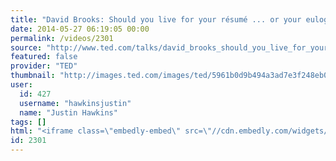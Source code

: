 ```yaml
---
title: "David Brooks: Should you live for your résumé ... or your eulogy?"
date: 2014-05-27 06:19:05 00:00
permalink: /videos/2301
source: "http://www.ted.com/talks/david_brooks_should_you_live_for_your_resume_or_your_eulogy"
featured: false
provider: "TED"
thumbnail: "http://images.ted.com/images/ted/5961b0d9b494a3ad7e3f248eb03ca4a7712394cb_615x461.jpg"
user:
  id: 427
  username: "hawkinsjustin"
  name: "Justin Hawkins"
tags: []
html: "<iframe class=\"embedly-embed\" src=\"//cdn.embedly.com/widgets/media.html?src=http%3A%2F%2Fembed.ted.com%2Ftalks%2Fdavid_brooks_should_you_live_for_your_resume_or_your_eulogy.html&wmode=transparent&url=http%3A%2F%2Fwww.ted.com%2Ftalks%2Fdavid_brooks_should_you_live_for_your_resume_or_your_eulogy&image=http%3A%2F%2Fimages.ted.com%2Fimages%2Fted%2F5961b0d9b494a3ad7e3f248eb03ca4a7712394cb_615x461.jpg&key=daaebf4d9cdd46779200162d0ca86e20&type=text%2Fhtml&schema=ted\" width=\"640\" height=\"360\" scrolling=\"no\" frameborder=\"0\" allowfullscreen></iframe>"
id: 2301
---
```


